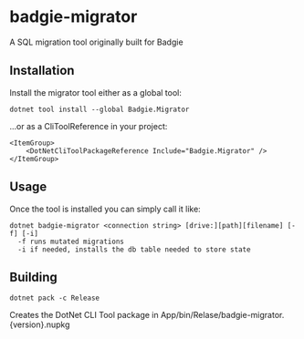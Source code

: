 # badgie-migrator
A SQL migration tool originally built for Badgie

## Installation
Install the migrator tool either as a global tool:

```
dotnet tool install --global Badgie.Migrator
```

...or as a CliToolReference in your project:

```
<ItemGroup>
    <DotNetCliToolPackageReference Include="Badgie.Migrator" />
</ItemGroup>
```

## Usage
Once the tool is installed you can simply call it like:

```
dotnet badgie-migrator <connection string> [drive:][path][filename] [-f] [-i]
  -f runs mutated migrations
  -i if needed, installs the db table needed to store state
```

## Building

```
dotnet pack -c Release
```

Creates the DotNet CLI Tool package in App/bin/Relase/badgie-migrator.{version}.nupkg
